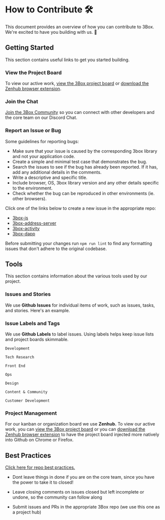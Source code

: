 # How to Contribute 🛠️

This document provides an overview of how you can contribute to 3Box. We're excited to have you building with us. 🎉

## Getting Started
This section contains useful links to get you started building.

### View the Project Board

To view our active work, [view the 3Box project board](https://app.zenhub.com/workspace/o/uport-project/3box/boards?repos=139279908,146687169,146688532,145592766,145133349) or [download the Zenhub browser extension](https://www.zenhub.com/extension).

### Join the Chat

[Join the 3Box Community](https://mailchi.mp/c671ca2b8093/3box) so you can connect with other developers and the core team on our Discord Chat.

### Report an Issue or Bug

Some guidelines for reporting bugs:

- Make sure that your issue is caused by the corresponding 3box library and not your application code.
- Create a simple and minimal test case that demonstrates the bug.
- Search the issues to see if the bug has already been reported. If it has, add any additional details in the comments.
- Write a descriptive and specific title.
- Include browser, OS, 3box library version and any other details specific to the environment.
- Check whether the bug can be reproduced in other environments (ie. other browsers).

Click one of the links below to create a new issue in the appropriate repo:

* [3box-js](https://github.com/uport-project/3box-js/issues/new?template=bug_report.md)
* [3box-address-server](https://github.com/uport-project/3box-address-server/issues/new?template=bug_report.md)
* [3box-activity](https://github.com/uport-project/3box-activity/issues/new?template=bug_report.md)
* [3box-dapp](https://github.com/uport-project/3box-dapp/issues/new?template=bug_report.md)

Before submitting your changes run `npm run lint` to find any formatting issues that don't adhere to the original codebase.

## Tools
This section contains information about the various tools used by our project.

### Issues and Stories
We use **Github Issues** for individual items of work, such as issues, tasks, and stories. Here's an example.

### Issue Labels and Tags
We use **Github Labels** to label issues. Using labels helps keep issue lists and project boards skimmable.

`Development`

`Tech Research`

`Front End`

`Ops`

`Design`

`Content & Community`

`Customer Development`


### Project Management
For our kanban or organization board we use **Zenhub.**
To view our active work, you can [view the 3Box project board](https://app.zenhub.com/workspace/o/uport-project/3box/boards?repos=139279908,146687169,146688532,145592766,145133349)
or you can [download the Zenhub browser extension](https://www.zenhub.com/extension) to have the project board injected more natively into Github on Chrome or Firefox.

## Best Practices

[Click here for repo best practices.](./devops/repo-best-practices.md)

* Dont leave things in done if you are on the core team, since you have the power to take it to closed!

* Leave closing comments on issues closed but left incomplete or undone, so the community can follow along

* Submit issues and PRs in the appropriate 3Box repo (we use this one as a project hub)


